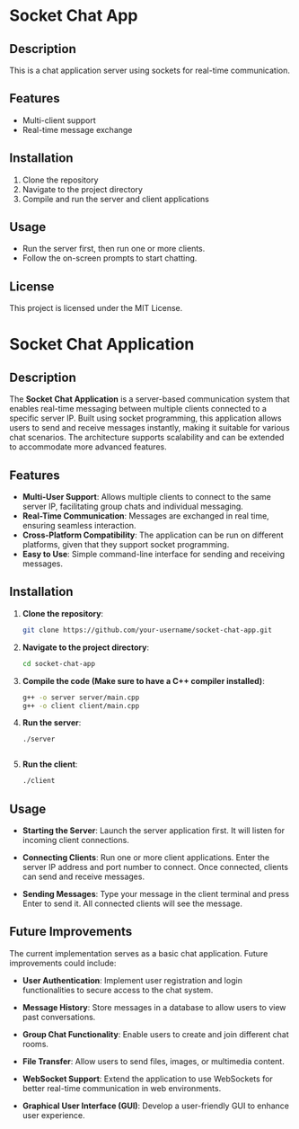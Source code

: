 # Socket Chat App

## Description
This is a chat application server using sockets for real-time communication.

## Features
- Multi-client support
- Real-time message exchange

## Installation
1. Clone the repository
2. Navigate to the project directory
3. Compile and run the server and client applications

## Usage
- Run the server first, then run one or more clients.
- Follow the on-screen prompts to start chatting.

## License
This project is licensed under the MIT License.



# Socket Chat Application

## Description

The **Socket Chat Application** is a server-based communication system that enables real-time messaging between multiple clients connected to a specific server IP. Built using socket programming, this application allows users to send and receive messages instantly, making it suitable for various chat scenarios. The architecture supports scalability and can be extended to accommodate more advanced features.

## Features

- **Multi-User Support**: Allows multiple clients to connect to the same server IP, facilitating group chats and individual messaging.
- **Real-Time Communication**: Messages are exchanged in real time, ensuring seamless interaction.
- **Cross-Platform Compatibility**: The application can be run on different platforms, given that they support socket programming.
- **Easy to Use**: Simple command-line interface for sending and receiving messages.

## Installation

1. **Clone the repository**:

   ```bash
   git clone https://github.com/your-username/socket-chat-app.git


2. **Navigate to the project directory**:

    ```bash
   cd socket-chat-app


3. **Compile the code (Make sure to have a C++ compiler installed)**:

    ```bash
   g++ -o server server/main.cpp
   g++ -o client client/main.cpp


4. **Run the server**:

    ```bash
   ./server



5. **Run the client**:

    ```bash
   ./client


## Usage

- **Starting the Server**: Launch the server application first. It will listen for incoming client connections.
  
- **Connecting Clients**: Run one or more client applications. Enter the server IP address and port number to connect. Once connected, clients can send and receive messages.

- **Sending Messages**: Type your message in the client terminal and press Enter to send it. All connected clients will see the message.

## Future Improvements

The current implementation serves as a basic chat application. Future improvements could include:

- **User Authentication**: Implement user registration and login functionalities to secure access to the chat system.
  
- **Message History**: Store messages in a database to allow users to view past conversations.
  
- **Group Chat Functionality**: Enable users to create and join different chat rooms.
  
- **File Transfer**: Allow users to send files, images, or multimedia content.
  
- **WebSocket Support**: Extend the application to use WebSockets for better real-time communication in web environments.
  
- **Graphical User Interface (GUI)**: Develop a user-friendly GUI to enhance user experience.
